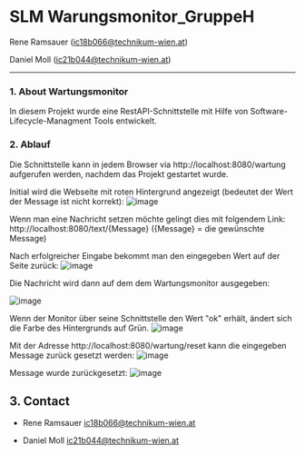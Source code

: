 # SLM Warungsmonitor_GruppeH

Rene Ramsauer (ic18b066@technikum-wien.at)

Daniel Moll (ic21b044@technikum-wien.at)

---

### 1. About Wartungsmonitor

In diesem Projekt wurde eine RestAPI-Schnittstelle mit Hilfe von Software-Lifecycle-Managment Tools entwickelt.

### 2. Ablauf

Die Schnittstelle kann in jedem Browser via http://localhost:8080/wartung aufgerufen werden, nachdem das Projekt gestartet wurde.

Initial wird die Webseite mit roten Hintergrund angezeigt (bedeutet der Wert der Message ist nicht korrekt):
![image](https://user-images.githubusercontent.com/115585009/205461376-addb7384-f0a2-41c5-bba8-dd5fff9a746a.png)

Wenn man eine Nachricht setzen möchte gelingt dies mit folgendem Link: http://localhost:8080/text/{Message} ({Message} = die gewünschte Message)

Nach erfolgreicher Eingabe bekommt man den eingegeben Wert auf der Seite zurück:
![image](https://user-images.githubusercontent.com/115585009/205461481-5a657262-a4ca-4c68-a08b-ed54a72f791d.png)

Die Nachricht wird dann auf dem dem Wartungsmonitor ausgegeben:

![image](https://user-images.githubusercontent.com/115585009/205461523-cc2642d7-dad8-4cbd-989a-8331a1080165.png)

Wenn der Monitor über seine Schnittstelle den Wert "ok" erhält, ändert sich die Farbe des Hintergrunds auf Grün.
![image](https://user-images.githubusercontent.com/115585009/205461575-e4ac85cb-646d-4da3-883f-2d60ab8cd3fb.png)


Mit der Adresse http://localhost:8080/wartung/reset kann die eingegeben Message zurück gesetzt werden:
![image](https://user-images.githubusercontent.com/115585009/205492533-db154f7c-2ebd-4491-bcef-f74dc7fc6d97.png)

Message wurde zurückgesetzt:
![image](https://user-images.githubusercontent.com/115585009/205492553-24480060-7867-4b85-8c9d-aae8647381d0.png)



<!-- CONTACT -->
## 3. Contact

* Rene Ramsauer [ic18b066@technikum-wien.at](mailto:ic18b066@technikum-wien.at)

* Daniel Moll [ic21b044@technikum-wien.at](mailto:ic21b0446@technikum-wien.at)
